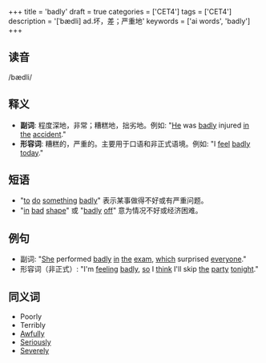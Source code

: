 +++
title = 'badly'
draft = true
categories = ['CET4']
tags = ['CET4']
description = '[ˈbædli] ad.坏，差；严重地'
keywords = ['ai words', 'badly']
+++

## 读音
/bædli/

## 释义
- **副词**: 程度深地，非常；糟糕地，拙劣地。例如: "[He](/zh/post/he/) was [badly](/zh/post/badly/) injured [in](/zh/post/in/) [the](/zh/post/the/) [accident](/zh/post/accident/)."
- **形容词**: 糟糕的，严重的。主要用于口语和非正式语境。例如: "I [feel](/zh/post/feel/) [badly](/zh/post/badly/) [today](/zh/post/today/)."

## 短语
- "[to](/zh/post/to/) [do](/zh/post/do/) [something](/zh/post/something/) [badly](/zh/post/badly/)" 表示某事做得不好或有严重问题。
- "[in](/zh/post/in/) [bad](/zh/post/bad/) [shape](/zh/post/shape/)" 或 "[badly](/zh/post/badly/) [off](/zh/post/off/)" 意为情况不好或经济困难。

## 例句
- 副词: "[She](/zh/post/she/) performed [badly](/zh/post/badly/) [in](/zh/post/in/) [the](/zh/post/the/) [exam](/zh/post/exam/), [which](/zh/post/which/) surprised [everyone](/zh/post/everyone/)."
- 形容词（非正式）: "I'm [feeling](/zh/post/feeling/) [badly](/zh/post/badly/), [so](/zh/post/so/) I [think](/zh/post/think/) I'll skip [the](/zh/post/the/) [party](/zh/post/party/) [tonight](/zh/post/tonight/)."

## 同义词
- Poorly
- Terribly
- [Awfully](/zh/post/awfully/)
- [Seriously](/zh/post/seriously/)
- [Severely](/zh/post/severely/)
